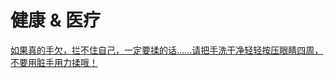 # 健康 & 医疗

[如果真的手欠，拦不住自己，一定要揉的话......请把手洗干净轻轻按压眼睛四周，不要用脏手用力揉哦！](https://weibo.com/1730177302/Om0vowqKM)